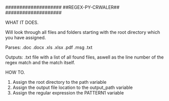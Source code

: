 ####################
##REGEX-PY-CRWALER##
####################



WHAT IT DOES.

Will look through all files and folders starting with the root directory which you have assigned. 

Parses: .doc .docx .xls .xlsx .pdf .msg .txt

Outputs: .txt file with a list of all found files, aswell as the line number of the regex match and the match itself.

HOW TO.

1. Assign the root directory to the path variable
2. Assign the output file location to the output_path variable
3. Assign the regular expression the PATTERN1 variable
